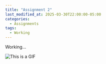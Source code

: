 ```yaml
---
title: "Assignment 2"
last_modified_at: 2025-03-30T22:00:00-05:00
categories:
  - Assignments
tags:
  - Working
---
```


Working...

![This is a GIF](/assets/gif/Map.gif "This is a GIF.") 